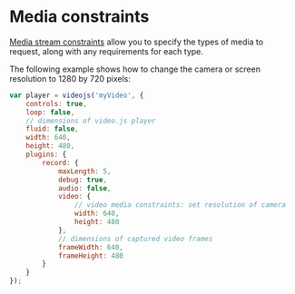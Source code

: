 # Media constraints

[Media stream constraints](https://developer.mozilla.org/en-US/docs/Web/API/MediaDevices/getUserMedia#Parameters)
allow you to specify the types of media to request, along with any requirements
for each type.

The following example shows how to change the camera or screen resolution to 1280 by 720
pixels:

```javascript
var player = videojs('myVideo', {
    controls: true,
    loop: false,
    // dimensions of video.js player
    fluid: false,
    width: 640,
    height: 480,
    plugins: {
        record: {
            maxLength: 5,
            debug: true,
            audio: false,
            video: {
                // video media constraints: set resolution of camera
                width: 640,
                height: 480
            },
            // dimensions of captured video frames
            frameWidth: 640,
            frameHeight: 480
        }
    }
});
```
